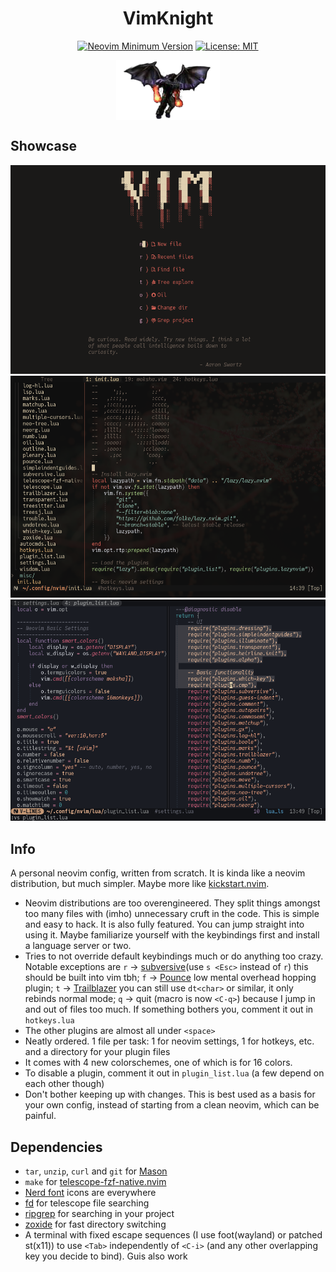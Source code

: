 <div align="center">
  <h1>VimKnight</h1>
  <p>
    </a>
  </p>
</div>

<div align="center">
  
[![Neovim Minimum Version](https://img.shields.io/badge/Neovim-0.10-blueviolet.svg?style=flat-square&logo=Neovim&color=90E59A&logoColor=white)](https://github.com/neovim/neovim)
[![License: MIT](https://img.shields.io/badge/License-MIT-yellow.svg)](https://opensource.org/licenses/MIT)
    
</div>

<div align="center">
  <p>
    <img src="misc/logo.png" align="center" alt="Logo" />
  </p>
</div>

## Showcase

<img src="misc/1.png" />

<img src="misc/2.png" />

<img src="misc/3.png" />

## Info

A personal neovim config, written from scratch. It is kinda like a neovim distribution, but much simpler. Maybe more like [kickstart.nvim](https://github.com/nvim-lua/kickstart.nvim).
- Neovim distributions are too overengineered. They split things amongst too many files with (imho) unnecessary cruft in the code. This is simple and easy to hack. It is also fully featured. You can jump straight into using it. Maybe familiarize yourself with the keybindings first and install a language server or two.
- Tries to not override default keybindings much or do anything too crazy. Notable exceptions are `r` -> [subversive](https://github.com/svermeulen/vim-subversive)(use `s <Esc>` instead of `r`) this should be built into vim tbh; `f` -> [Pounce](https://github.com/rlane/pounce.nvim) low mental overhead hopping plugin; `t` -> [Trailblazer](https://github.com/LeonHeidelbach/trailblazer.nvim) you can still use `dt<char>` or similar, it only rebinds normal mode; `q` -> quit (macro is now `<C-q>`) because I jump in and out of files too much. If something bothers you, comment it out in `hotkeys.lua`
- The other plugins are almost all under `<space>`
- Neatly ordered. 1 file per task: 1 for neovim settings, 1 for hotkeys, etc. and a directory for your plugin files
- It comes with 4 new colorschemes, one of which is for 16 colors.
- To disable a plugin, comment it out in `plugin_list.lua` (a few depend on each other though)
- Don't bother keeping up with changes. This is best used as a basis for your own config, instead of starting from a clean neovim, which can be painful.

## Dependencies

- `tar`, `unzip`, `curl` and `git` for [Mason](https://github.com/williamboman/mason.nvim)
- `make` for [telescope-fzf-native.nvim](https://github.com/nvim-telescope/telescope-fzf-native.nvim)
- [Nerd font](https://www.nerdfonts.com/font-downloads) icons are everywhere
- [fd](https://github.com/sharkdp/fd) for telescope file searching
- [ripgrep](https://github.com/BurntSushi/ripgrep) for searching in your project
- [zoxide](https://github.com/ajeetdsouza/zoxide) for fast directory switching
- A terminal with fixed escape sequences (I use foot(wayland) or patched st(x11)) to use `<Tab>` independently of `<C-i>` (and any other overlapping key you decide to bind). Guis also work
